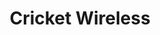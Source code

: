 ---
title: "Cricket Wireless"
url: /springfield/cricket-wireless-north-dirksen-parkway/
shop: Handy
---